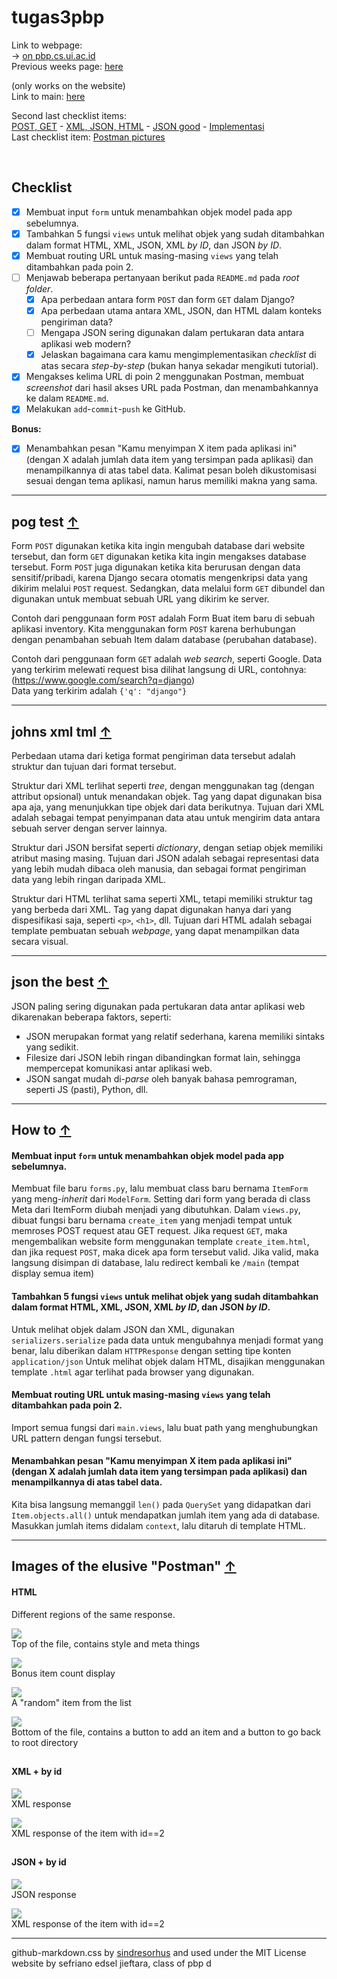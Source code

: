 # tugas3pbp

Link to webpage:<br>
-> [on pbp.cs.ui.ac.id](http://sefriano-edsel-tugas.pbp.cs.ui.ac.id)<br>
Previous weeks page: [here](./archive/archive_list.md)<br>

(only works on the website)<br>
Link to main: [here](./main)<br>


Second last checklist items:<br>
[POST, GET](#pog-test)
\- [XML, JSON, HTML](#johns-xml-tml)
\- [JSON good](#json-the-best)
\- [Implementasi](#how-to)<br>
Last checklist item:
[Postman pictures](#images-of-the-elusive-postman)

<br>

## Checklist
- [x] Membuat input `form` untuk menambahkan objek model pada app sebelumnya.
- [x] Tambahkan 5 fungsi `views` untuk melihat objek yang sudah ditambahkan dalam format HTML, XML, JSON, XML *by ID*, dan JSON *by ID*.
- [x] Membuat routing URL untuk masing-masing `views` yang telah ditambahkan pada poin 2.
- [ ] Menjawab beberapa pertanyaan berikut pada `README.md` pada *root folder*.
    - [x] Apa perbedaan antara form `POST` dan form `GET` dalam Django?
    - [x] Apa perbedaan utama antara XML, JSON, dan HTML dalam konteks pengiriman data?
    - [ ] Mengapa JSON sering digunakan dalam pertukaran data antara aplikasi web modern?
    - [x] Jelaskan bagaimana cara kamu mengimplementasikan *checklist* di atas secara *step-by-step* (bukan hanya sekadar mengikuti tutorial).
- [x] Mengakses kelima URL di poin 2 menggunakan Postman, membuat *screenshot* dari hasil akses URL pada Postman, dan menambahkannya ke dalam `README.md`.
- [x] Melakukan `add`-`commit`-`push` ke GitHub.

**Bonus:**
- [x] Menambahkan pesan "Kamu menyimpan X item pada aplikasi ini" (dengan X adalah jumlah data item yang tersimpan pada aplikasi) dan menampilkannya di atas tabel data. Kalimat pesan boleh dikustomisasi sesuai dengan tema aplikasi, namun harus memiliki makna yang sama.


---
<a id="pog-test"></a>
## pog test [↑](#)
Form `POST` digunakan ketika kita ingin mengubah database dari website tersebut, dan form `GET` digunakan ketika kita ingin mengakses database tersebut. Form `POST` juga digunakan ketika kita berurusan dengan data sensitif/pribadi, karena Django secara otomatis mengenkripsi data yang dikirim melalui `POST` request. Sedangkan, data melalui form `GET` dibundel dan digunakan untuk membuat sebuah URL yang dikirim ke server.

Contoh dari penggunaan form `POST` adalah Form Buat item baru di sebuah aplikasi inventory. Kita menggunakan form `POST` karena berhubungan dengan penambahan sebuah Item dalam database (perubahan database).

Contoh dari penggunaan form `GET` adalah *web search*, seperti Google. Data yang terkirim melewati request bisa dilihat langsung di URL, contohnya:
(https://www.google.com/search?q=django)<br>
Data yang terkirim adalah `{'q': "django"}`

---
<a id="johns-xml-tml"></a>
## johns xml tml [↑](#)
Perbedaan utama dari ketiga format pengiriman data tersebut adalah struktur dan tujuan dari format tersebut.

Struktur dari XML terlihat seperti *tree*, dengan menggunakan tag (dengan attribut opsional) untuk menandakan objek. Tag yang dapat digunakan bisa apa aja, yang menunjukkan tipe objek dari data berikutnya. Tujuan dari XML adalah sebagai tempat penyimpanan data atau untuk mengirim data antara sebuah server dengan server lainnya.

Struktur dari JSON bersifat seperti *dictionary*, dengan setiap objek memiliki atribut masing masing. Tujuan dari JSON adalah sebagai representasi data yang lebih mudah dibaca oleh manusia, dan sebagai format pengiriman data yang lebih ringan daripada XML.

Struktur dari HTML terlihat sama seperti XML, tetapi memiliki struktur tag yang berbeda dari XML. Tag yang dapat digunakan hanya dari yang dispesifikasi saja, seperti `<p>`, `<h1>`, dll. Tujuan dari HTML adalah sebagai template pembuatan sebuah *webpage*, yang dapat menampilkan data secara visual.

---
<a id="json-the-best"></a>
## json the best [↑](#)
JSON paling sering digunakan pada pertukaran data antar aplikasi web dikarenakan beberapa faktors, seperti:

- JSON merupakan format yang relatif sederhana, karena memiliki sintaks yang sedikit.
- Filesize dari JSON lebih ringan dibandingkan format lain, sehingga mempercepat komunikasi antar aplikasi web.
- JSON sangat mudah di-*parse* oleh banyak bahasa pemrograman, seperti JS (pasti), Python, dll.

---
<a id="how-to"></a>
## How to [↑](#)

#### Membuat input `form` untuk menambahkan objek model pada app sebelumnya.
Membuat file baru `forms.py`, lalu membuat class baru bernama `ItemForm` yang meng-*inherit* dari `ModelForm`. Setting dari form yang berada di class Meta dari ItemForm diubah menjadi yang dibutuhkan. Dalam `views.py`, dibuat fungsi baru bernama `create_item` yang menjadi tempat untuk memroses POST request atau GET request. Jika request `GET`, maka mengembalikan website form menggunakan template `create_item.html`, dan jika request `POST`, maka dicek apa form tersebut valid. Jika valid, maka langsung disimpan di database, lalu redirect kembali ke `/main` (tempat display semua item)

#### Tambahkan 5 fungsi `views` untuk melihat objek yang sudah ditambahkan dalam format HTML, XML, JSON, XML *by ID*, dan JSON *by ID*.
Untuk melihat objek dalam JSON dan XML, digunakan `serializers.serialize` pada data untuk mengubahnya menjadi format yang benar, lalu diberikan dalam `HTTPResponse` dengan setting tipe konten `application/json`
Untuk melihat objek dalam HTML, disajikan menggunakan template `.html` agar terlihat pada browser yang digunakan.

#### Membuat routing URL untuk masing-masing `views` yang telah ditambahkan pada poin 2.
Import semua fungsi dari `main.views`, lalu buat path yang menghubungkan URL pattern dengan fungsi tersebut.

#### Menambahkan pesan "Kamu menyimpan X item pada aplikasi ini" (dengan X adalah jumlah data item yang tersimpan pada aplikasi) dan menampilkannya di atas tabel data.
Kita bisa langsung memanggil `len()` pada `QuerySet` yang didapatkan dari `Item.objects.all()` untuk mendapatkan jumlah item yang ada di database. Masukkan jumlah items didalam `context`, lalu ditaruh di template HTML.

---
<a id="images-of-the-elusive-postman"></a>
## Images of the elusive "Postman" [↑](#)
#### HTML
Different regions of the same response.

<img src="./static/main/readme/postman_html1.png" /><br>
Top of the file, contains style and meta things

<img src="./static/main/readme/postman_html2.png" /><br>
Bonus item count display

<img src="./static/main/readme/postman_html3.png" /><br>
A "random" item from the list

<img src="./static/main/readme/postman_html4.png" /><br>
Bottom of the file, contains a button to add an item and a button to go back to root directory

##
#### XML + by id
<img src="./static/main/readme/postman_xml.png" /><br>
XML response

<img src="./static/main/readme/postman_xml_2.png" /><br>
XML response of the item with id==2

##
#### JSON + by id
<img src="./static/main/readme/postman_json.png" /><br>
JSON response

<img src="./static/main/readme/postman_json_2.png" /><br>
XML response of the item with id==2

---
github-markdown.css by <a href="https://github.com/sindresorhus/github-markdown-css">sindresorhus</a> and used under the MIT License<br>
website by sefriano edsel jieftara, class of pbp d